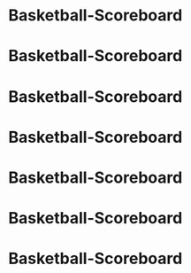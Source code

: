 # Basketball-Scoreboard
# Basketball-Scoreboard
# Basketball-Scoreboard
# Basketball-Scoreboard
# Basketball-Scoreboard
# Basketball-Scoreboard
# Basketball-Scoreboard
